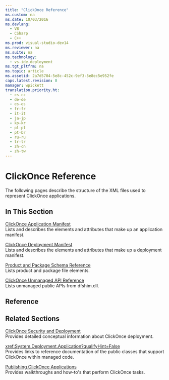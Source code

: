 ```yaml
---
title: "ClickOnce Reference"
ms.custom: na
ms.date: 10/03/2016
ms.devlang: 
  - VB
  - CSharp
  - C++
ms.prod: visual-studio-dev14
ms.reviewer: na
ms.suite: na
ms.technology: 
  - vs-ide-deployment
ms.tgt_pltfrm: na
ms.topic: article
ms.assetid: 2a7d5704-5e8c-452c-9ef3-5e8ec5e952fe
caps.latest.revision: 8
manager: wpickett
translation.priority.ht: 
  - cs-cz
  - de-de
  - es-es
  - fr-fr
  - it-it
  - ja-jp
  - ko-kr
  - pl-pl
  - pt-br
  - ru-ru
  - tr-tr
  - zh-cn
  - zh-tw
---
```

# ClickOnce Reference
The following pages describe the structure of the XML files used to represent ClickOnce applications.  
  
## In This Section  
 [ClickOnce Application Manifest](../VS_IDE/ClickOnce-Application-Manifest.md)  
 Lists and describes the elements and attributes that make up an application manifest.  
  
 [ClickOnce Deployment Manifest](../VS_IDE/ClickOnce-Deployment-Manifest.md)  
 Lists and describes the elements and attributes that make up a deployment manifest.  
  
 [Product and Package Schema Reference](../VS_IDE/Product-and-Package-Schema-Reference.md)  
 Lists product and package file elements.  
  
 [ClickOnce Unmanaged API Reference](../VS_IDE/ClickOnce-Unmanaged-API-Reference.md)  
 Lists unmanaged public APIs from dfshim.dll.  
  
## Reference  
  
## Related Sections  
 [ClickOnce Security and Deployment](../VS_IDE/ClickOnce-Security-and-Deployment.md)  
 Provides detailed conceptual information about ClickOnce deployment.  
  
 <xref:System.Deployment.Application?qualifyHint=False>  
 Provides links to reference documentation of the public classes that support ClickOnce within managed code.  
  
 [Publishing ClickOnce Applications](../VS_IDE/Publishing-ClickOnce-Applications.md)  
 Provides walkthroughs and how-to's that perform ClickOnce tasks.